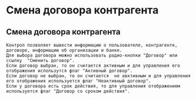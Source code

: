 ﻿---
description: 2.4.7
---
# Смена договора контрагента
## Смена договора контрагента
	Контрол позволяет вывести информацию о пользователе, контрагенте, договоре, информацию об организации и банке.
	Для выбора договора можно использовать радио-кнопки "Договор" или ссылку  "Сменить договор". 
	Если договор выбран, то он считается активным и для управления его отображения использутся флаг "Активный договор".
	Если договор не выбран, то он считается  не авктивным и для управления его отображения используется флаг "Неактивный договор".
	Если у договора есть срок действия, то для управления отображением используется флаг "Договор со сроком действия".
	
